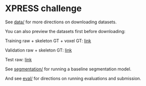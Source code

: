 
# XPRESS challenge

See [data/](data/README.md) for more directions on downloading datasets.

You can also preview the datasets first before downloading:

Training raw + skeleton GT + voxel GT: [link](https://neuroglancer-demo.appspot.com/#!%7B%22dimensions%22:%7B%22x%22:%5B3.3e-8%2C%22m%22%5D%2C%22y%22:%5B3.3e-8%2C%22m%22%5D%2C%22z%22:%5B3.3e-8%2C%22m%22%5D%7D%2C%22position%22:%5B604.5031127929688%2C602.7859497070312%2C600.5%5D%2C%22crossSectionScale%22:0.9323938199059489%2C%22projectionOrientation%22:%5B-0.527566134929657%2C0.579612672328949%2C-0.5048351287841797%2C0.3617522418498993%5D%2C%22projectionScale%22:2048%2C%22layers%22:%5B%7B%22type%22:%22image%22%2C%22source%22:%22precomputed://gs://lee-pacureanu_data-exchange_us-storage/xray-challenge/training-raw%22%2C%22tab%22:%22source%22%2C%22name%22:%22training-raw%22%7D%2C%7B%22type%22:%22segmentation%22%2C%22source%22:%22precomputed://gs://lee-pacureanu_data-exchange_us-storage/xray-challenge/xpress-training-voxel-labels%22%2C%22tab%22:%22source%22%2C%22name%22:%22xpress-training-voxel-labels%22%7D%2C%7B%22type%22:%22segmentation%22%2C%22source%22:%22precomputed://https://catmaid3.hms.harvard.edu/cb2o2/staged_alignment_v3/delete_me/ng_skeletons/cutout5_230123%22%2C%22tab%22:%22source%22%2C%22segments%22:%5B%221%22%5D%2C%22segmentQuery%22:%221%22%2C%22name%22:%22gt_skeletons%22%7D%5D%2C%22showSlices%22:false%2C%22selectedLayer%22:%7B%22visible%22:true%2C%22layer%22:%22xpress-training-voxel-labels%22%7D%2C%22layout%22:%224panel%22%7D)

Validation raw + skeleton GT: [link](https://neuroglancer-demo.appspot.com/#!%7B%22dimensions%22:%7B%22x%22:%5B3.3e-8%2C%22m%22%5D%2C%22y%22:%5B3.3e-8%2C%22m%22%5D%2C%22z%22:%5B3.3e-8%2C%22m%22%5D%7D%2C%22position%22:%5B627.4053344726562%2C595.3873291015625%2C597.5%5D%2C%22crossSectionScale%22:2.7319072728259264%2C%22projectionOrientation%22:%5B-0.7071067690849304%2C0%2C0%2C0.7071067690849304%5D%2C%22projectionScale%22:1571.2377855505529%2C%22layers%22:%5B%7B%22type%22:%22image%22%2C%22source%22:%7B%22url%22:%22precomputed://gs://lee-pacureanu_data-exchange_us-storage/xray-challenge/validation-raw%22%2C%22subsources%22:%7B%22default%22:true%2C%22bounds%22:true%7D%2C%22enableDefaultSubsources%22:false%7D%2C%22tab%22:%22source%22%2C%22name%22:%22raw%22%7D%2C%7B%22type%22:%22segmentation%22%2C%22source%22:%22precomputed://https://catmaid3.hms.harvard.edu/cb2o2/staged_alignment_v3/delete_me/ng_skeletons/cutout4_230123%22%2C%22tab%22:%22source%22%2C%22segments%22:%5B%221%22%5D%2C%22segmentQuery%22:%221%22%2C%22name%22:%22skeletons_gt%22%7D%5D%2C%22showSlices%22:false%2C%22selectedLayer%22:%7B%22visible%22:true%2C%22layer%22:%22s22_WM_100nm_rec_db27_400_upscaled_cutout4_3x.tif%22%7D%2C%22layout%22:%224panel%22%7D)

Test raw: [link](https://neuroglancer-demo.appspot.com/#!%7B%22dimensions%22:%7B%22x%22:%5B3.3e-8%2C%22m%22%5D%2C%22y%22:%5B3.3e-8%2C%22m%22%5D%2C%22z%22:%5B3.3e-8%2C%22m%22%5D%7D%2C%22position%22:%5B619.9406127929688%2C558.4985961914062%2C600.5%5D%2C%22crossSectionScale%22:3.3201169227365477%2C%22projectionScale%22:2048%2C%22layers%22:%5B%7B%22type%22:%22image%22%2C%22source%22:%22precomputed://gs://lee-pacureanu_data-exchange_us-storage/xray-challenge/test-raw%22%2C%22tab%22:%22source%22%2C%22name%22:%22test-raw%22%7D%5D%2C%22selectedLayer%22:%7B%22visible%22:true%2C%22layer%22:%22test-raw%22%7D%2C%22layout%22:%224panel%22%7D)

See [segmentation/](segmentation/README.md) for running a baseline segmentation model.

And see [eval/](eval/README.md) for directions on running evaluations and submission.

